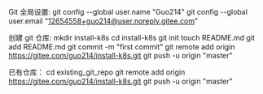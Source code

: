 Git 全局设置:
git config --global user.name "Guo214"
git config --global user.email "12654558+guo214@user.noreply.gitee.com"

创建 git 仓库:
mkdir install-k8s
cd install-k8s
git init 
touch README.md
git add README.md
git commit -m "first commit"
git remote add origin https://gitee.com/guo214/install-k8s.git
git push -u origin "master"

已有仓库：
cd existing_git_repo
git remote add origin https://gitee.com/guo214/install-k8s.git
git push -u origin "master"
